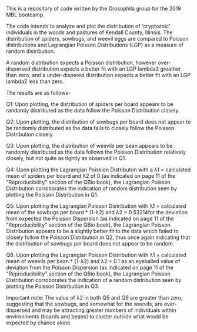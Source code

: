 This is a repository of code written by the Drosophila group for the 2019 MBL bootcamp. 

The code intends to analyze and plot the distribution of 'cryptozoic' individuals in the woods and pastures of Kendall County, Illinois. 
The distribution of spiders, sowbugs, and weevil eggs are compared to Poisson distributions and Lagrangian Poisson Distributions (LGP) as a measure of random distribution. 

A random distribution expects a Poisson distribution, however over-dispersed distribution expects a better fit with an LGP lambda2 greather than zero, and a under-dispered distribution expects a better fit with an LGP lambda2 less than zero. 

The results are as follows-

Q1: Upon plotting, the distribution of spiders per board appears to be randomly distributed as the data follow the Poisson Distribution closely.

Q2: Upon plotting, the distribution of sowbugs per board does not appear to be randomly distributed as the data fails to closely follow the Poisson Distribution closely.

Q3: Upon plotting, the distribution of weevils per bean appears to be randomly distributed as the data follows the Poisson Distribution relatively closely, but not quite as tightly as observed in Q1.

Q4: Upon plotting the Lagrangian Poission Distributon with a λ1 = calculated mean of spiders per board and λ2 of 0 (as indicated on page 11 of the "Reproducibility" section of the QBio book),  the Lagrangian Poisson Distribution corroborates the indication of random distribution seen by plotting the Poisson Distribution in Q1.

Q5: Upon plotting the Lagrangian Poisson Distribution with λ1 = calculated mean of the sowbugs per board * (1-λ2) and λ2 = 0.53214for the deviation from expected the Poisson Dispersion (as indicated on page 11 of the "Reproducibility" section of the QBio book), the Lagrangian Poisson Distribution appears to be a slightly better fit to the data which failed to closely follow the Poisson Distribution in Q2, thus once again indicating that the distribution of sowbugs per board does not appear to be random.

Q6: Upon plotting the Lagrangian Poisson Distribution with λ1 = calculated mean of weevils per bean * (1-λ2) and λ2 = 0.1 as an eyeballed value of deviation from the Poisson Dispersion (as indicated on page 11 of the "Reproducibility" section of the QBio book), the Lagrangian Poisson Distribution corroborates the indication of a random distribution seen by plotting the Poisson Distribution in Q3. 

Important note: The value of λ2 in both Q5 and Q6 are greater than zero, suggesting that the sowbugs, and somewhat for the weevils, are over-dispersed and may be attracting greater numbers of individuals within environments (boards and beans) to cluster outside what would be expected by chance alone. 
